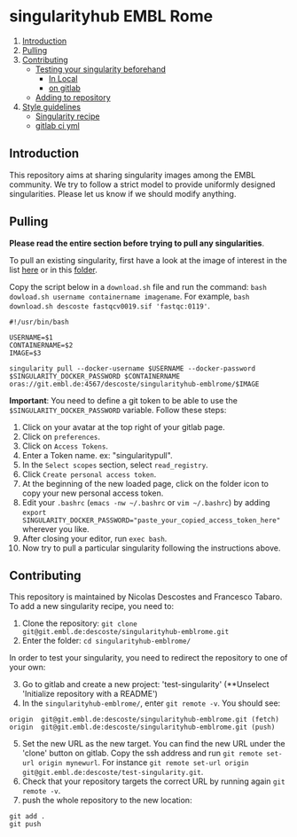 # singularityhub EMBL Rome


1. [Introduction](#introduction) 
2. [Pulling](#pulling) 
3. [Contributing](#contributing)
    - [Testing your singularity beforehand](#testing-your-singularity-beforehand)
        - [In Local](#in-local)
        - [on gitlab](#on-gitlab)
    - [Adding to repository](#adding-to-repository)
4. [Style guidelines](#style-guidelines)
    - [Singularity recipe](#singularity-recipe)
    - [gitlab ci yml](#gitlab-ci-yaml)


## Introduction

This repository aims at sharing singularity images among the EMBL community. We try to follow a strict model to provide uniformly designed singularities. Please let us know if we should modify anything.

## Pulling

**Please read the entire section before trying to pull any singularities**.

To pull an existing singularity, first have a look at the image of interest in the list [here](https://git.embl.de/descoste/singularityhub-emblrome/container_registry) or in this [folder](https://git.embl.de/descoste/singularityhub-emblrome/-/tree/main/recipes). 

Copy the script below in a `download.sh` file and run the command: `bash dowload.sh username containername imagename`. For example, `bash download.sh descoste fastqcv0019.sif 'fastqc:0119'`.

```
#!/usr/bin/bash

USERNAME=$1
CONTAINERNAME=$2
IMAGE=$3

singularity pull --docker-username $USERNAME --docker-password $SINGULARITY_DOCKER_PASSWORD $CONTAINERNAME oras://git.embl.de:4567/descoste/singularityhub-emblrome/$IMAGE
```

**Important**: You need to define a git token to be able to use the `$SINGULARITY_DOCKER_PASSWORD` variable. Follow these steps:

1) Click on your avatar at the top right of your gitlab page.
2) Click on `preferences`.
3) Click on `Access Tokens`.
4) Enter a Token name. ex: "singularitypull".
5) In the `Select scopes` section, select `read_registry`.
6) Click `Create personal access token`.
7) At the beginning of the new loaded page, click on the folder icon to copy your new personal access token.
8) Edit your `.bashrc` (`emacs -nw ~/.bashrc` or `vim ~/.bashrc`) by adding `export SINGULARITY_DOCKER_PASSWORD="paste_your_copied_access_token_here"` wherever you like.
9) After closing your editor, run `exec bash`.
10) Now try to pull a particular singularity following the instructions above.


## Contributing

This repository is maintained by Nicolas Descostes and Francesco Tabaro. To add a new singularity recipe, you need to:

1) Clone the repository: `git clone git@git.embl.de:descoste/singularityhub-emblrome.git`
2) Enter the folder: `cd singularityhub-emblrome/`

In order to test your singularity, you need to redirect the repository to one of your own:

3) Go to gitlab and create a new project: 'test-singularity' (**Unselect 'Initialize repository with a README')
4) In the `singularityhub-emblrome/`, enter `git remote -v`. You should see:

```
origin  git@git.embl.de:descoste/singularityhub-emblrome.git (fetch)
origin  git@git.embl.de:descoste/singularityhub-emblrome.git (push)
```

5) Set the new URL as the new target. You can find the new URL under the 'clone' button on gitlab. Copy the ssh address and run `git remote set-url origin mynewurl`. For instance `git remote set-url origin git@git.embl.de:descoste/test-singularity.git`.
6) Check that your repository targets the correct URL by running again `git remote -v`.
7) push the whole repository to the new location:

```
git add .
git push
```




